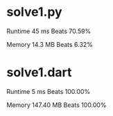 # solve1.py

Runtime 45 ms Beats 70.59%

Memory 14.3 MB Beats 6.32%

# solve1.dart

Runtime 5 ms Beats 100.00%

Memory 147.40 MB Beats 100.00%



